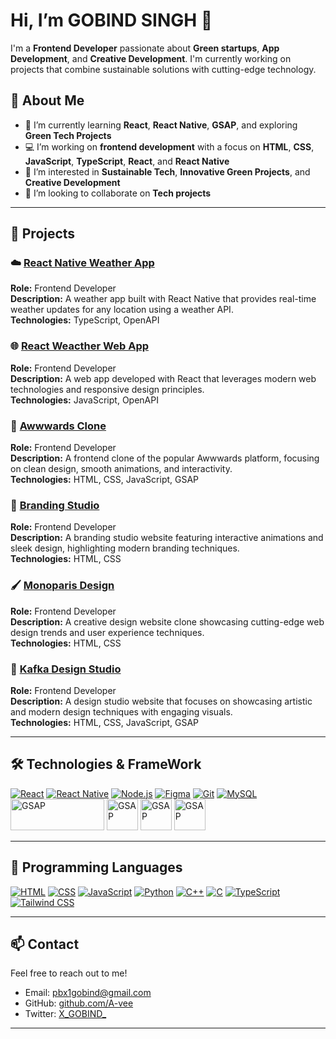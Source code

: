 # Hi, I’m **GOBIND SINGH** 👋

I'm a **Frontend Developer** passionate about **Green startups**, **App Development**, and **Creative Development**. I'm currently working on projects that combine sustainable solutions with cutting-edge technology.



## 🚀 About Me

- 🌱 I’m currently learning **React**, **React Native**, **GSAP**, and exploring **Green Tech Projects**
- 💻 I’m working on **frontend development** with a focus on **HTML**, **CSS**, **JavaScript**, **TypeScript**, **React**, and **React Native**
- 👀 I’m interested in **Sustainable Tech**, **Innovative Green Projects**, and **Creative Development**
- 💞️ I’m looking to collaborate on **Tech projects**

---

## 💼 Projects

### ☁️ [React Native Weather App](#)
**Role:** Frontend Developer  
**Description:** A weather app built with React Native that provides real-time weather updates for any location using a weather API.  
**Technologies:**  TypeScript, OpenAPI

### 🌐 [React Weacther Web App](#)
**Role:** Frontend Developer  
**Description:** A web app developed with React that leverages modern web technologies and responsive design principles.  
**Technologies:** JavaScript, OpenAPI

### 🎨 [Awwwards Clone](#)
**Role:** Frontend Developer  
**Description:** A frontend clone of the popular Awwwards platform, focusing on clean design, smooth animations, and interactivity.  
**Technologies:** HTML, CSS, JavaScript, GSAP

### 🏢 [Branding Studio](#)
**Role:** Frontend Developer  
**Description:** A branding studio website featuring interactive animations and sleek design, highlighting modern branding techniques.  
**Technologies:** HTML, CSS

### 🖌️ [Monoparis Design](#)
**Role:** Frontend Developer  
**Description:** A creative design website clone showcasing cutting-edge web design trends and user experience techniques.  
**Technologies:** HTML, CSS

### 🎨 [Kafka Design Studio](#)
**Role:** Frontend Developer  
**Description:** A design studio website that focuses on showcasing artistic and modern design techniques with engaging visuals.  
**Technologies:** HTML, CSS, JavaScript, GSAP

---

## 🛠️ Technologies & FrameWork

[![React](https://img.icons8.com/office/48/react.png)](https://reactjs.org/)
[![React Native](https://img.icons8.com/ios-filled/50/61DAFB/react-native.png)](https://reactnative.dev/)
[![Node.js](https://img.icons8.com/color/48/000000/nodejs.png)](https://nodejs.org/)
[![Figma](https://img.icons8.com/color/48/000000/figma.png)](https://www.figma.com/)
[![Git](https://img.icons8.com/color/48/000000/git.png)](https://git-scm.com/)
[![MySQL](https://img.icons8.com/color/48/000000/mysql-logo.png)](https://www.mysql.com/)
<img src="https://seeklogo.com/images/G/greensock-gsap-logo-75B48CEF01-seeklogo.com.png" alt="GSAP" width="150" height="50">
<img src="https://cdn.iconscout.com/icon/free/png-512/free-framer-logo-icon-download-in-svg-png-gif-file-formats--technology-social-media-company-vol-3-pack-logos-icons-3030143.png?f=webp&w=256" alt="GSAP" width="50" height="50">
<img src="https://vitejs.dev/logo.svg" alt="GSAP" width="50" height="50">
<img src="https://www.netlify.com/v3/img/components/logomark.png" alt="GSAP" width="50" height="50">

---

## 💬 Programming Languages

[![HTML](https://img.icons8.com/color/48/000000/html-5--v1.png)](https://developer.mozilla.org/en-US/docs/Web/HTML)
[![CSS](https://img.icons8.com/color/48/000000/css3.png)](https://developer.mozilla.org/en-US/docs/Web/CSS)
[![JavaScript](https://img.icons8.com/color/48/000000/javascript.png)](https://www.javascript.com/)
[![Python](https://img.icons8.com/color/48/000000/python.png)](https://www.python.org/)
[![C++](https://img.icons8.com/color/48/000000/c-plus-plus-logo.png)](https://en.cppreference.com/w/)
[![C](https://img.icons8.com/color/48/000000/c-programming.png)](https://en.wikipedia.org/wiki/C_(programming_language))
[![TypeScript](https://img.icons8.com/color/48/000000/typescript.png)](https://www.typescriptlang.org/)
[![Tailwind CSS](https://img.icons8.com/color/48/000000/tailwindcss.png)](https://tailwindcss.com/)

---

## 📫 Contact

Feel free to reach out to me!

- Email: [pbx1gobind@gmail.com](mailto:pbx1gobind@gmail.com)
- GitHub: [github.com/A-vee](https://github.com/A-vee)
- Twitter: [X_GOBIND_](https://x.com/X_GOBIND_)

---
